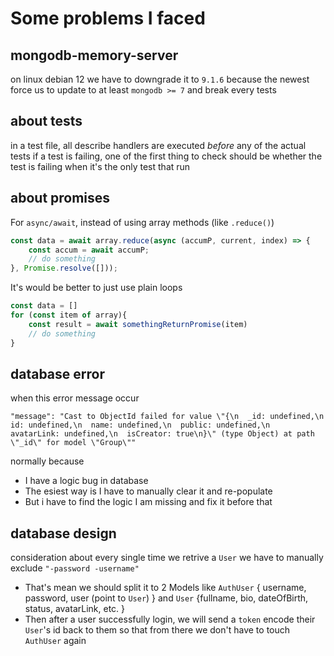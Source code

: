 # Some problems I faced

## mongodb-memory-server
on linux debian 12 we have to downgrade it to `9.1.6` because the newest force us to update to at least `mongodb >= 7` and break every tests

## about tests
in a test file, all describe handlers are executed _before_ any of the actual tests
if a test is failing, one of the first thing to check should be whether the test is failing when it's the only test that run

## about promises
For `async/await`, instead of using array methods (like `.reduce()`)
```js
const data = await array.reduce(async (accumP, current, index) => {
	const accum = await accumP;
	// do something
}, Promise.resolve([]));
```
It's would be better to just use plain loops
```js
const data = []
for (const item of array){
	const result = await somethingReturnPromise(item)
	// do something
}
```

## database error
when this error message occur 
``` 
"message": "Cast to ObjectId failed for value \"{\n  _id: undefined,\n  id: undefined,\n  name: undefined,\n  public: undefined,\n  avatarLink: undefined,\n  isCreator: true\n}\" (type Object) at path \"_id\" for model \"Group\""
```
normally because 
- I have a logic bug in database
- The esiest way is I have to manually clear it and re-populate
- But i have to find the logic I am missing and fix it before that

## database design
consideration about every single time we retrive a `User` we have to manually exclude `"-password -username"` 
- That's mean we should split it to 2 Models like `AuthUser` { username, password, user (point to `User`) } and `User` {fullname, bio, dateOfBirth, status, avatarLink, etc. }
- Then after a user successfully login, we will send a `token` encode their `User`'s id back to them so that from there we don't have to touch `AuthUser` again


